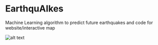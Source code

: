 # EarthquAIkes
Machine Learning algorithm to predict future earthquakes and code for website/interactive map


![alt text](https://github.com/[username]/[reponame]/blob/[branch]/updatedlogo.png?raw=true)
